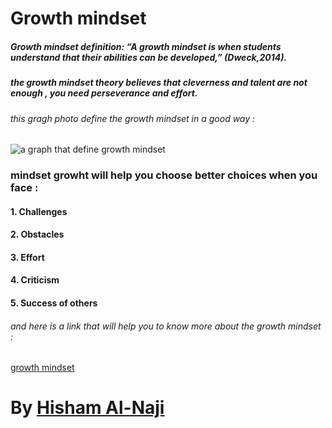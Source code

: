 # Growth mindset 

##### Growth mindset definition: **“A growth mindset is when students understand that their abilities can be developed,”** *(Dweck,2014).*

##### the growth mindset theory believes that cleverness and talent are not enough , you need perseverance and effort.

###### this gragh photo define the growth mindset in a good way :

![a graph that define growth mindset](https://www.excelsior.edu/wp-content/uploads/2017/03/Growth-Mindset-e1565799493145.png)

### mindset growht will help you choose better choices when you face : 

#### 1. Challenges
#### 2. Obstacles
#### 3. Effort
#### 4. Criticism
#### 5. Success of others


###### and here is a link that will help you to know more about the growth mindset :

[growth mindset](https://www.renaissance.com/edwords/growth-mindset/)

# By [Hisham Al-Naji](https://github.com/HishamAlNaji)
